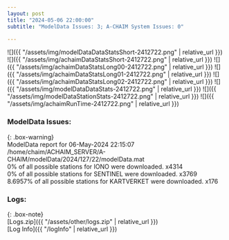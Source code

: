 ```yaml
---
layout: post
title: "2024-05-06 22:00:00"
subtitle: "ModelData Issues: 3; A-CHAIM System Issues: 0"

---
```


![]({{ "/assets/img/modelDataDataStatsShort-2412722.png" | relative_url }})
![]({{ "/assets/img/achaimDataStatsShort-2412722.png" | relative_url }})
![]({{ "/assets/img/achaimDataStatsLong00-2412722.png" | relative_url }})
![]({{ "/assets/img/achaimDataStatsLong01-2412722.png" | relative_url }})
![]({{ "/assets/img/achaimDataStatsLong02-2412722.png" | relative_url }})
![]({{ "/assets/img/modelDataDataStats-2412722.png" | relative_url }})
![]({{ "/assets/img/modelDataStationStats-2412722.png" | relative_url }})
![]({{ "/assets/img/achaimRunTime-2412722.png" | relative_url }})


### ModelData Issues:  
  
{: .box-warning}  
 ModelData report for 06-May-2024 22:15:07   
 /home/chaim/ACHAIM_SERVER/A-CHAIM/modelData/2024/127/22/modelData.mat   
 0% of all possible stations for IONO were downloaded. x4314   
 0% of all possible stations for SENTINEL were downloaded. x3769   
 8.6957% of all possible stations for KARTVERKET were downloaded. x176   
  


### Logs:  
  
{: .box-note}  
[Logs.zip]({{ "/assets/other/logs.zip" | relative_url }})  
[Log Info]({{ "/logInfo" | relative_url }})  

